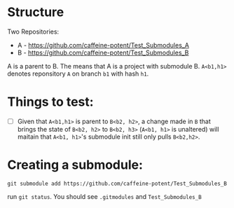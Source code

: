 # Structure  

Two Repositories:  

- A - https://github.com/caffeine-potent/Test_Submodules_A  
- B - https://github.com/caffeine-potent/Test_Submodules_B  


A is a parent to B. The means that A is a project with submodule B. 
`A<b1,h1>` denotes reponsitory `A` on branch `b1` with hash `h1`.  
  
# Things to test:

- ☐ Given that `A<b1,h1>` is parent to `B<b2, h2>`, a change made in `B` that brings the state of `B<b2, h2>` to `B<b2, h3>` (`A<b1, h1>` is unaltered) 
will maitain that `A<b1, h1>`'s submodule init still only pulls `B<b2,h2>`.  



# Creating a submodule:  

```git submodule add https://github.com/caffeine-potent/Test_Submodules_B```
    
run `git status`. You should see `.gitmodules` and `Test_Submodules_B`
